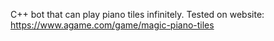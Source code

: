 C++ bot that can play piano tiles infinitely. Tested on website: https://www.agame.com/game/magic-piano-tiles
